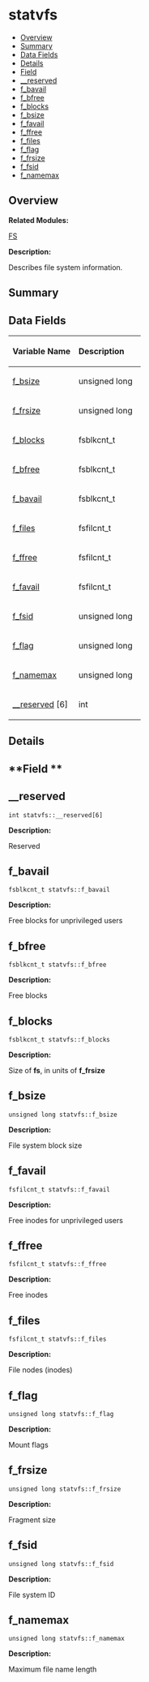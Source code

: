 # statvfs<a name="ZH-CN_TOPIC_0000001055678142"></a>

-   [Overview](#section2044054788165637)
-   [Summary](#section1184727561165637)
-   [Data Fields](#pub-attribs)
-   [Details](#section1267364075165637)
-   [Field](#section1524441371165637)
-   [\_\_reserved](#a57b706767c1a69cdb86c33e7196fe647)
-   [f\_bavail](#a38e0b0109797e233de83ff9e8c4d0520)
-   [f\_bfree](#ab004873a74b951610b969a222116dccb)
-   [f\_blocks](#a83b2d1725a43fef463597eda75b7af1b)
-   [f\_bsize](#a3400d89a2627d6313da0cb39ff6209ec)
-   [f\_favail](#a6f336f60b6cba33b9380181ef413022f)
-   [f\_ffree](#a601437cadd9c607cba0c653706af3d22)
-   [f\_files](#a38f6a9335cabe3bff82c2d96cc538e6f)
-   [f\_flag](#adb8f52b3e1b3a90358ec3e97e56aafcd)
-   [f\_frsize](#af01dafa58ce2f665bc8b6ba1741f1896)
-   [f\_fsid](#a1a180e536ad58f06b0c05d913d0ae9cf)
-   [f\_namemax](#a138cd6cae031d89d7ae90649fb667696)

## **Overview**<a name="section2044054788165637"></a>

**Related Modules:**

[FS](FS.md)

**Description:**

Describes file system information. 

## **Summary**<a name="section1184727561165637"></a>

## Data Fields<a name="pub-attribs"></a>

<a name="table1792759314165637"></a>
<table><thead align="left"><tr id="row2026818172165637"><th class="cellrowborder" valign="top" width="50%" id="mcps1.1.3.1.1"><p id="p931549021165637"><a name="p931549021165637"></a><a name="p931549021165637"></a>Variable Name</p>
</th>
<th class="cellrowborder" valign="top" width="50%" id="mcps1.1.3.1.2"><p id="p1633803627165637"><a name="p1633803627165637"></a><a name="p1633803627165637"></a>Description</p>
</th>
</tr>
</thead>
<tbody><tr id="row2001834583165637"><td class="cellrowborder" valign="top" width="50%" headers="mcps1.1.3.1.1 "><p id="p953761690165637"><a name="p953761690165637"></a><a name="p953761690165637"></a><a href="statvfs.md#a3400d89a2627d6313da0cb39ff6209ec">f_bsize</a></p>
</td>
<td class="cellrowborder" valign="top" width="50%" headers="mcps1.1.3.1.2 "><p id="p356960123165637"><a name="p356960123165637"></a><a name="p356960123165637"></a>unsigned long </p>
</td>
</tr>
<tr id="row699021029165637"><td class="cellrowborder" valign="top" width="50%" headers="mcps1.1.3.1.1 "><p id="p2124330337165637"><a name="p2124330337165637"></a><a name="p2124330337165637"></a><a href="statvfs.md#af01dafa58ce2f665bc8b6ba1741f1896">f_frsize</a></p>
</td>
<td class="cellrowborder" valign="top" width="50%" headers="mcps1.1.3.1.2 "><p id="p1816512097165637"><a name="p1816512097165637"></a><a name="p1816512097165637"></a>unsigned long </p>
</td>
</tr>
<tr id="row1017889646165637"><td class="cellrowborder" valign="top" width="50%" headers="mcps1.1.3.1.1 "><p id="p1137399787165637"><a name="p1137399787165637"></a><a name="p1137399787165637"></a><a href="statvfs.md#a83b2d1725a43fef463597eda75b7af1b">f_blocks</a></p>
</td>
<td class="cellrowborder" valign="top" width="50%" headers="mcps1.1.3.1.2 "><p id="p530731059165637"><a name="p530731059165637"></a><a name="p530731059165637"></a>fsblkcnt_t </p>
</td>
</tr>
<tr id="row1837501157165637"><td class="cellrowborder" valign="top" width="50%" headers="mcps1.1.3.1.1 "><p id="p532718118165637"><a name="p532718118165637"></a><a name="p532718118165637"></a><a href="statvfs.md#ab004873a74b951610b969a222116dccb">f_bfree</a></p>
</td>
<td class="cellrowborder" valign="top" width="50%" headers="mcps1.1.3.1.2 "><p id="p1290920164165637"><a name="p1290920164165637"></a><a name="p1290920164165637"></a>fsblkcnt_t </p>
</td>
</tr>
<tr id="row1983035060165637"><td class="cellrowborder" valign="top" width="50%" headers="mcps1.1.3.1.1 "><p id="p921892712165637"><a name="p921892712165637"></a><a name="p921892712165637"></a><a href="statvfs.md#a38e0b0109797e233de83ff9e8c4d0520">f_bavail</a></p>
</td>
<td class="cellrowborder" valign="top" width="50%" headers="mcps1.1.3.1.2 "><p id="p1759613905165637"><a name="p1759613905165637"></a><a name="p1759613905165637"></a>fsblkcnt_t </p>
</td>
</tr>
<tr id="row791551050165637"><td class="cellrowborder" valign="top" width="50%" headers="mcps1.1.3.1.1 "><p id="p1226820710165637"><a name="p1226820710165637"></a><a name="p1226820710165637"></a><a href="statvfs.md#a38f6a9335cabe3bff82c2d96cc538e6f">f_files</a></p>
</td>
<td class="cellrowborder" valign="top" width="50%" headers="mcps1.1.3.1.2 "><p id="p827153462165637"><a name="p827153462165637"></a><a name="p827153462165637"></a>fsfilcnt_t </p>
</td>
</tr>
<tr id="row1926025095165637"><td class="cellrowborder" valign="top" width="50%" headers="mcps1.1.3.1.1 "><p id="p435081367165637"><a name="p435081367165637"></a><a name="p435081367165637"></a><a href="statvfs.md#a601437cadd9c607cba0c653706af3d22">f_ffree</a></p>
</td>
<td class="cellrowborder" valign="top" width="50%" headers="mcps1.1.3.1.2 "><p id="p647566463165637"><a name="p647566463165637"></a><a name="p647566463165637"></a>fsfilcnt_t </p>
</td>
</tr>
<tr id="row283375812165637"><td class="cellrowborder" valign="top" width="50%" headers="mcps1.1.3.1.1 "><p id="p1476386138165637"><a name="p1476386138165637"></a><a name="p1476386138165637"></a><a href="statvfs.md#a6f336f60b6cba33b9380181ef413022f">f_favail</a></p>
</td>
<td class="cellrowborder" valign="top" width="50%" headers="mcps1.1.3.1.2 "><p id="p14203768165637"><a name="p14203768165637"></a><a name="p14203768165637"></a>fsfilcnt_t </p>
</td>
</tr>
<tr id="row1485160688165637"><td class="cellrowborder" valign="top" width="50%" headers="mcps1.1.3.1.1 "><p id="p295392197165637"><a name="p295392197165637"></a><a name="p295392197165637"></a><a href="statvfs.md#a1a180e536ad58f06b0c05d913d0ae9cf">f_fsid</a></p>
</td>
<td class="cellrowborder" valign="top" width="50%" headers="mcps1.1.3.1.2 "><p id="p1211103700165637"><a name="p1211103700165637"></a><a name="p1211103700165637"></a>unsigned long </p>
</td>
</tr>
<tr id="row408352132165637"><td class="cellrowborder" valign="top" width="50%" headers="mcps1.1.3.1.1 "><p id="p542515778165637"><a name="p542515778165637"></a><a name="p542515778165637"></a><a href="statvfs.md#adb8f52b3e1b3a90358ec3e97e56aafcd">f_flag</a></p>
</td>
<td class="cellrowborder" valign="top" width="50%" headers="mcps1.1.3.1.2 "><p id="p1062726209165637"><a name="p1062726209165637"></a><a name="p1062726209165637"></a>unsigned long </p>
</td>
</tr>
<tr id="row971797808165637"><td class="cellrowborder" valign="top" width="50%" headers="mcps1.1.3.1.1 "><p id="p52349245165637"><a name="p52349245165637"></a><a name="p52349245165637"></a><a href="statvfs.md#a138cd6cae031d89d7ae90649fb667696">f_namemax</a></p>
</td>
<td class="cellrowborder" valign="top" width="50%" headers="mcps1.1.3.1.2 "><p id="p832210954165637"><a name="p832210954165637"></a><a name="p832210954165637"></a>unsigned long </p>
</td>
</tr>
<tr id="row383831073165637"><td class="cellrowborder" valign="top" width="50%" headers="mcps1.1.3.1.1 "><p id="p1884302589165637"><a name="p1884302589165637"></a><a name="p1884302589165637"></a><a href="statvfs.md#a57b706767c1a69cdb86c33e7196fe647">__reserved</a> [6]</p>
</td>
<td class="cellrowborder" valign="top" width="50%" headers="mcps1.1.3.1.2 "><p id="p510802318165637"><a name="p510802318165637"></a><a name="p510802318165637"></a>int </p>
</td>
</tr>
</tbody>
</table>

## **Details**<a name="section1267364075165637"></a>

## **Field **<a name="section1524441371165637"></a>

## \_\_reserved<a name="a57b706767c1a69cdb86c33e7196fe647"></a>

```
int statvfs::__reserved[6]
```

 **Description:**

Reserved 

## f\_bavail<a name="a38e0b0109797e233de83ff9e8c4d0520"></a>

```
fsblkcnt_t statvfs::f_bavail
```

 **Description:**

Free blocks for unprivileged users 

## f\_bfree<a name="ab004873a74b951610b969a222116dccb"></a>

```
fsblkcnt_t statvfs::f_bfree
```

 **Description:**

Free blocks 

## f\_blocks<a name="a83b2d1725a43fef463597eda75b7af1b"></a>

```
fsblkcnt_t statvfs::f_blocks
```

 **Description:**

Size of  **fs**, in units of  **f\_frsize** 

## f\_bsize<a name="a3400d89a2627d6313da0cb39ff6209ec"></a>

```
unsigned long statvfs::f_bsize
```

 **Description:**

File system block size 

## f\_favail<a name="a6f336f60b6cba33b9380181ef413022f"></a>

```
fsfilcnt_t statvfs::f_favail
```

 **Description:**

Free inodes for unprivileged users 

## f\_ffree<a name="a601437cadd9c607cba0c653706af3d22"></a>

```
fsfilcnt_t statvfs::f_ffree
```

 **Description:**

Free inodes 

## f\_files<a name="a38f6a9335cabe3bff82c2d96cc538e6f"></a>

```
fsfilcnt_t statvfs::f_files
```

 **Description:**

File nodes \(inodes\) 

## f\_flag<a name="adb8f52b3e1b3a90358ec3e97e56aafcd"></a>

```
unsigned long statvfs::f_flag
```

 **Description:**

Mount flags 

## f\_frsize<a name="af01dafa58ce2f665bc8b6ba1741f1896"></a>

```
unsigned long statvfs::f_frsize
```

 **Description:**

Fragment size 

## f\_fsid<a name="a1a180e536ad58f06b0c05d913d0ae9cf"></a>

```
unsigned long statvfs::f_fsid
```

 **Description:**

File system ID 

## f\_namemax<a name="a138cd6cae031d89d7ae90649fb667696"></a>

```
unsigned long statvfs::f_namemax
```

 **Description:**

Maximum file name length 

